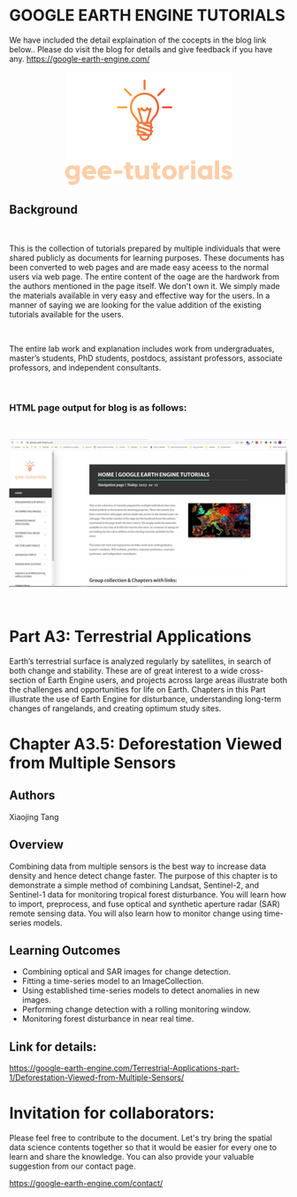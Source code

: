 # GOOGLE EARTH ENGINE TUTORIALS

We have included the detail explaination of the cocepts in the blog link below.. Please do visit the blog for details and give feedback if you have any.
https://google-earth-engine.com/

<p align="center">
    <img src = '../../../logo.png' class="center">
</p>


## Background
<br>

This is the collection of tutorials prepared by multiple individuals that were shared publicly as documents for learning purposes. These documents has been converted to web pages and are made easy aceess to the normal users via web page. The entire content of the oage are the hardwork from the authors mentioned in the page itself. We don't own it. We simply made the materials available in very easy and effective way for the users. In a manner of saying we are looking for the value addition of the existing tutorials available for the users.

<br>

The entire lab work and explanation includes work from undergraduates, master’s students, PhD students, postdocs, assistant professors, associate professors, and independent consultants.

<br>

### HTML page output for blog is as follows:
<br>
<p align="center">
    <img src = '../../../gee-tutorials.jpg' class="center">
</p>
<br>

# Part A3: Terrestrial Applications

Earth’s terrestrial surface is analyzed regularly by satellites, in search of both change and stability. These are of great interest to a wide cross-section of Earth Engine users, and projects across large areas illustrate both the challenges and opportunities for life on Earth. Chapters in this Part illustrate the use of Earth Engine for disturbance, understanding long-term changes of rangelands, and creating optimum study sites.

# Chapter A3.5: Deforestation Viewed from Multiple Sensors

## Authors
Xiaojing Tang



## Overview
Combining data from multiple sensors is the best way to increase data density and hence detect change faster. The purpose of this chapter is to demonstrate a simple method of combining Landsat, Sentinel-2, and Sentinel-1 data for monitoring tropical forest disturbance. You will learn how to import, preprocess, and fuse optical and synthetic aperture radar (SAR) remote sensing data. You will also learn how to monitor change using time-series models.


## Learning Outcomes
 - Combining optical and SAR images for change detection.
 - Fitting a time-series model to an ImageCollection.
 - Using established time-series models to detect anomalies in new images.
 - Performing change detection with a rolling monitoring window.
 - Monitoring forest disturbance in near real time.

## Link for details:
https://google-earth-engine.com/Terrestrial-Applications-part-1/Deforestation-Viewed-from-Multiple-Sensors/


# Invitation for collaborators:
Please feel free to contribute to the document. Let's try bring the spatial data science contents together so that it would be easier for every one to learn and share the knowledge. You can also provide your valuable suggestion from our contact page.

https://google-earth-engine.com/contact/
